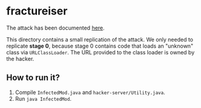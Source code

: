# fractureiser

The attack has been documented
[here](https://github.com/fractureiser-investigation/fractureiser/blob/main/docs/tech.md).

This directory contains a small replication of the attack.
We only needed to replicate **stage 0**, because stage 0 contains code that loads an "unknown"
class via `URLClassLoader`. The URL provided to the class loader is owned by the hacker.

## How to run it?

1. Compile `InfectedMod.java` and `hacker-server/Utility.java`.
2. Run `java InfectedMod`.
